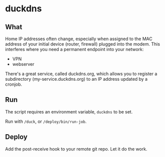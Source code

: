 # duckdns

## What

Home IP addresses often change, especially when assigned to the MAC address
of your initial device (router, firewall) plugged into the modem. This interferes
where you need a permanent endpoint into your network:

  - VPN
  - webserver

There's a great service, called duckdns.org, which allows you to register a
subdirectory (my-service.duckdns.org) to an IP address updated by a cronjob.

## Run
The script requires an environment variable, `duckdns` to be set.

Run with `/duck`, or `/deploy/bin/run-job`.

## Deploy

Add the post-receive hook to your remote git repo. Let it do the work.
